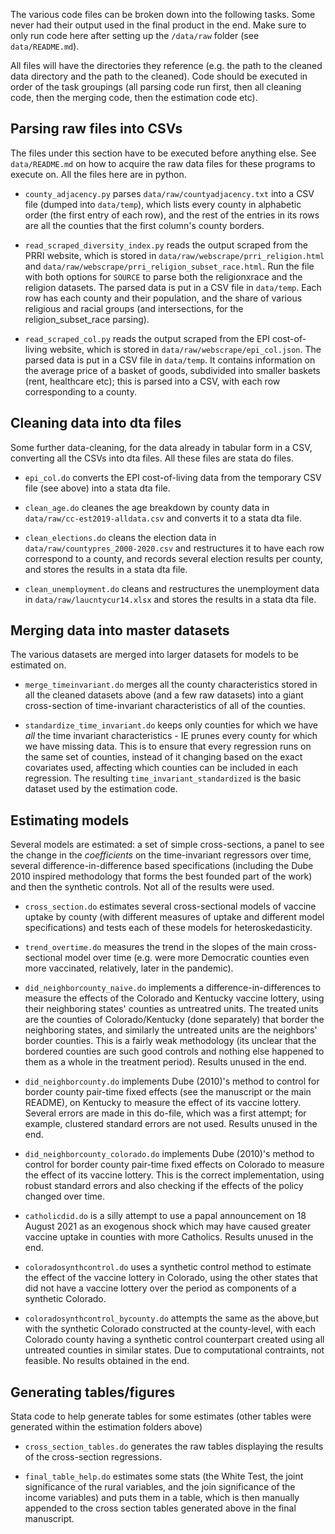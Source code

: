 The various code files can be broken down into the following tasks. Some never had their output used in the final product in the end. Make sure to only run code here after setting up the `/data/raw` folder (see `data/README.md`).

All files will have the directories they reference (e.g. the path to the cleaned data directory and the path to the cleaned). Code should be executed in order of the task groupings (all parsing code run first, then all cleaning code, then the merging code, then the estimation code etc).

## Parsing raw files into CSVs

The files under this section have to be executed before anything else. See `data/README.md` on how to acquire the raw data files for these programs to execute on. All the files here are in python.

* `county_adjacency.py` parses `data/raw/countyadjacency.txt` into a CSV file (dumped into `data/temp`), which lists every county in alphabetic order (the first entry of each row), and the rest of the entries in its rows are all the counties that the first column's county borders.

* `read_scraped_diversity_index.py` reads the output scraped from the PRRI website, which is stored in `data/raw/webscrape/prri_religion.html` and `data/raw/webscrape/prri_religion_subset_race.html`. Run the file with both options for `SOURCE` to parse both the religionxrace and the religion datasets. The parsed data is put in a CSV file in `data/temp`. Each row has each county and their population, and the share of various religious and racial groups (and intersections, for the religion_subset_race parsing).

* `read_scraped_col.py` reads the output scraped from the EPI cost-of-living website, which is stored in `data/raw/webscrape/epi_col.json`. The parsed data is put in a CSV file in `data/temp`. It contains information on the average price of a basket of goods, subdivided into smaller baskets (rent, healthcare etc); this is parsed into a CSV, with each row corresponding to a county.


## Cleaning data into dta files

Some further data-cleaning, for the data already in tabular form in a CSV, converting all the CSVs into dta files. All these files are stata do files.

* `epi_col.do` converts the EPI cost-of-living data from the temporary CSV file (see above) into a stata dta file.

* `clean_age.do` cleanes the age breakdown by county data in `data/raw/cc-est2019-alldata.csv` and converts it to a stata dta file.

* `clean_elections.do` cleans the election data in `data/raw/countypres_2000-2020.csv` and restructures it to have each row correspond to a county, and records several election results per county, and stores the results in a stata dta file.

* `clean_unemployment.do` cleans and restructures the unemployment data in `data/raw/laucntycur14.xlsx` and stores the results in a stata dta file.

## Merging data into master datasets

The various datasets are merged into larger datasets for models to be estimated on.

* `merge_timeinvariant.do` merges all the county characteristics stored in all the cleaned datasets above (and a few raw datasets) into a giant cross-section of time-invariant characteristics of all of the counties.

* `standardize_time_invariant.do` keeps only counties for which we have *all* the time invariant characteristics - IE prunes every county for which we have missing data. This is to ensure that every regression runs on the same set of counties, instead of it changing based on the exact covariates used, affecting which counties can be included in each regression. The resulting `time_invariant_standardized` is the basic dataset used by the estimation code.

## Estimating models

Several models are estimated: a set of simple cross-sections, a panel to see the change in the _coefficients_ on the time-invariant regressors over time, several difference-in-difference based specifications (including the Dube 2010 inspired methodology that forms the best founded part of the work) and then the synthetic controls. Not all of the results were used.

* `cross_section.do` estimates several cross-sectional models of vaccine uptake by county (with different measures of uptake and different model specifications) and tests each of these models for heteroskedasticity.

* `trend_overtime.do` measures the trend in the slopes of the main cross-sectional model over time (e.g. were more Democratic counties even more vaccinated, relatively, later in the pandemic).

* `did_neighborcounty_naive.do` implements a difference-in-differences to measure the effects of the Colorado and Kentucky vaccine lottery, using their neighboring states' counties as untreatred units. The treated units are the counties of Colorado/Kentucky (done separately) that border the neighboring states, and similarly the untreated units are the neighbors' border counties. This is a fairly weak methodology (its unclear that the bordered counties are such good controls and nothing else happened to them as a whole in the treatment period). Results unused in the end.

* `did_neighborcounty.do` implements Dube (2010)'s method to control for border county pair-time fixed effects (see the manuscript or the main README), on Kentucky to measure the effect of its vaccine lottery. Several errors are made in this do-file, which was a first attempt; for example, clustered standard errors are not used. Results unused in the end.

* `did_neighborcounty_colorado.do` implements Dube (2010)'s method to control for border county pair-time fixed effects on Colorado to measure the effect of its vaccine lottery. This is the correct implementation, using robust standard errors and also checking if the effects of the policy changed over time.

* `catholicdid.do` is a silly attempt to use a papal announcement on 18 August 2021 as an exogenous shock which may have caused greater vaccine uptake in counties with more Catholics. Results unused in the end.

* `coloradosynthcontrol.do` uses a synthetic control method to estimate the effect of the vaccine lottery in Colorado, using the other states that did not have a vaccine lottery over the period as components of a synthetic Colorado.

* `coloradosynthcontrol_bycounty.do` attempts the same as the above,but with the synthetic Colorado constructed at the county-level, with each Colorado county having a synthetic control counterpart created using all untreated counties in similar states. Due to computational contraints, not feasible. No results obtained in the end.

## Generating tables/figures

Stata code to help generate tables for some estimates (other tables were generated within the estimation folders above)

* `cross_section_tables.do` generates the raw tables displaying the results of the cross-section regressions.

* `final_table_help.do` estimates some stats (the White Test, the joint significance of the rural variables, and the join significance of the income variables) and puts them in a table, which is then manually appended to the cross section tables generated above in the final manuscript.